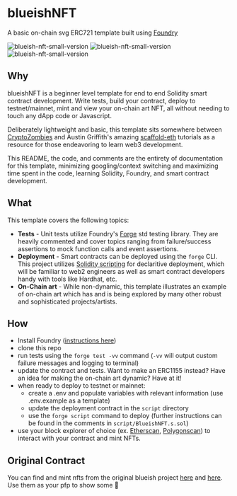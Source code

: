 # blueishNFT
A basic on-chain svg ERC721 template built using [Foundry](https://github.com/foundry-rs/foundry)

![blueish-nft-small-version](https://user-images.githubusercontent.com/1835823/186516507-25eca348-5fea-4cb6-b430-bf01971a3ce3.png) ![blueish-nft-small-version](https://user-images.githubusercontent.com/1835823/186516507-25eca348-5fea-4cb6-b430-bf01971a3ce3.png) ![blueish-nft-small-version](https://user-images.githubusercontent.com/1835823/186516507-25eca348-5fea-4cb6-b430-bf01971a3ce3.png)

## Why
blueishNFT is a beginner level template for end to end Solidity smart contract development. Write tests, build your contract, deploy to testnet/mainnet, mint and view your on-chain art NFT, all without needing to touch any dApp code or Javascript. 

Deliberately lightweight and basic, this template sits somewhere between [CryptoZombies](https://cryptozombies.io/) and Austin Griffith's amazing [scaffold-eth](https://github.com/scaffold-eth/scaffold-eth) tutorials as a resource for those endeavoring to learn web3 development.

This README, the code, and comments are the entirety of documentation for this template, minimizing googling/context switching and maximizing time spent in the code, learning Solidity, Foundry, and smart contract development.

## What
This template covers the following topics:
 - **Tests** - Unit tests utilize Foundry's [Forge](https://book.getfoundry.sh/forge/) std testing library. They are heavily commented and cover topics ranging from failure/success assertions to mock function calls and event assertions.
 - **Deployment** - Smart contracts can be deployed using the `forge` CLI. This project utilizes [Solidity scripting](https://book.getfoundry.sh/tutorials/solidity-scripting) for declaritive deployment, which will be familiar to web2 engineers as well as smart contract developers handy with tools like Hardhat, etc. 
 - **On-Chain art** - While non-dynamic, this template illustrates an example of on-chain art which has and is being explored by many other robust and sophisticated projects/artists. 


## How

- Install Foundry ([instructions here](https://github.com/foundry-rs/foundry))
- clone this repo
- run tests using the `forge test -vv` command (`-vv` will output custom failure messages and logging to terminal)
- update the contract and tests. Want to make an ERC1155 instead? Have an idea for making the on-chain art dynamic? Have at it!
- when ready to deploy to testnet or mainnet:
  - create a .env and populate variables with relevant information (use .env.example as a template)
  - update the deployment contract in the `script` directory
  - use the `forge script` command to deploy (further instructions can be found in the comments in `script/BlueishNFT.s.sol`)
- use your block explorer of choice (ex. [Etherscan](https://etherscan.io/), [Polygonscan](https://polygonscan.com/)) to interact with your contract and mint NFTs.

## Original Contract
You can find and mint nfts from the original blueish project [here](https://goerli.etherscan.io/address/0x2928441e30ebb30e8cf2388e538202147317d349) and [here](https://testnets.opensea.io/collection/blueishnft-v3). Use them as your pfp to show some 💙
